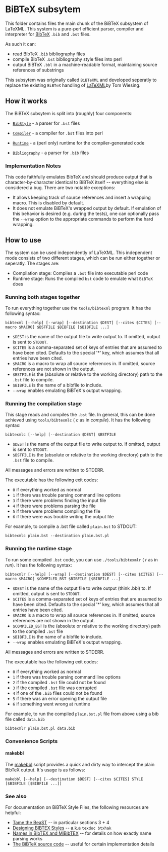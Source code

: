 # BiBTeX subsytem

This folder contains files the main chunk of the BiBTeX subsystem of LaTeXML. 
This system is a pure-perl efficient parser, compiler and interpreter for [BibTeX](http://www.bibtex.org) `.bib` and `.bst` files. 

As such it can:
* read BibTeX `.bib` bibliography files
* compile BibTeX `.bst` bibliography style files into perl
* output BiBTeX `.bbl` in a machine-readable format, maintaining source references of substrings

This subsytem was originally called `BiBTeXML` and developed seperatly to replace the existing `BiBTeX` handling of [LaTeXML](https://dlmf.nist.gov/LaTeXML/)by Tom Wiesing. 

## How it works

The BiBTeX subsytem is split into (roughly) four components:

* [`BibStyle`](BibStyle/) - a parser for `.bst` files
* [`Compiler`](Compiler/) - a compiler for `.bst` files into perl

* [`Runtime`](Runtime/) - a (perl only) runtime for the compiler-generated code
* [`Bibliography`](Bibliography/) - a parser for `.bib` files

### Implementation Notes

This code faithfully emulates BibTeX and should produce output that is character-by-character identical to BiBTeX itself -- everything else is considered a bug. There are two notable exceptions:
- It allows keeping track of source references and insert a wrapping macro. This is disabled by default. 
- It does not emulate BiBTeX's wrapped output by default. If emulation of this behavior is desired (e.g. during the tests), one can optionally pass the `--wrap` option to the appropriate commands to perform the hard wrapping. 

## How to use

The system can be used independently of LaTeXML. 
This independent mode consists of two different stages, which can be run either together or seperatly. 
The stages are:
- Compilation stage: Compiles a `.bst` file into executable perl code
- Runtime stage: Runs the compiled `bst` code to emulate what `BiBTeX` does

### Running both stages together

To run everything together use the `tools/bibtexml` program.
It has the following syntax:

```
bibtexml [--help] [--wrap] [--destination $DEST] [--cites $CITES] [--macro $MACRO] $BSTFILE $BIBFILE [$BIBFILE ...]
```

- `$DEST` is the name of the output file to write output to. If omitted, output is sent to `STDOUT`. 
- `$CITES` is a comma-separated set of keys of entries that are assumed to have been cited. Defaults to the special '*' key, which assumes that all entries have been cited. 
- `$MACRO` is a macro to wrap all source references in. If omitted, source references are not shown in the output. 
- `$BSTFILE` is the (absolute or relative to the working directory) path to the `.bst` file to compile. 
- `$BIBFILE` is the name of a bibfile to include. 
- `--wrap` enables emulating BiBTeX's output wrapping. 


### Running the compilation stage

This stage reads and compiles the `.bst` file. 
In general, this can be done achieved using `tools/bibtexmlc` ( *c* as in *compile*). 
It has the following syntax:

```
bibtexmlc [--help] [--destination $DEST] $BSTFILE 
```

- `$DEST` is the name of the output file to write output to. If omitted, output is sent to `STDOUT`. 
- `$BSTFILE` is the (absolute or relative to the working directory) path to the `.bst` file to compile. 

All messages and errors are written to STDERR. 

The executable has the following exit codes:
- `0` if everything worked as normal
- `1` if there was trouble parsing command line options
- `3` if there were problems finding the input file
- `4` if there were problems parsing the file
- `5` if there were problems compiling the file
- `6` if there were was trouble writing the output file 


For example, to compile a .bst file called `plain.bst` to STDOUT:

```
bibtexmlc plain.bst --destination plain.bst.pl
```


### Running the runtime stage

To run some compiled `.bst` code, you can use `./tools/bibtexmlr` ( *r* as in *run*). 
It has the following syntax:

```
bibtexmlr [--help] [--wrap] [--destination $DEST] [--cites $CITES] [--macro $MACRO] $COMPILED_BST $BIBFILE [$BIBFILE ...]
```

- `$DEST` is the name of the output file to write output (think .bbl) to. If omitted, output is sent to `STDOUT`. 
- `$CITES` is a comma-separated set of keys of entries that are assumed to have been cited. Defaults to the special '*' key, which assumes that all entries have been cited. 
- `$MACRO` is a macro to wrap all source references in. If omitted, source references are not shown in the output. 
- `$COMPILED_BST` is the (absolute or relative to the working directory) path to the compiled `.bst` file
- `$BIBFILE` is the name of a bibfile to include. 
- `--wrap` enables emulating BiBTeX's output wrapping. 

All messages and errors are written to STDERR. 

The executable has the following exit codes:
- `0` if everything worked as normal
- `1` if there was trouble parsing command line options
- `2` if the compiled `.bst` file could not be found
- `3` if the compiled `.bst` file was corrupted
- `4` if one of the `.bib` files could not be found
- `5` if there was an error opening the output file
- `6` if something went wrong at runtime

For example, to run the compiled `plain.bst.pl` file from above using a bib file called `data.bib`

```
bibtexmlr plain.bst.pl data.bib
```

### Convenience Scripts

#### makebbl

The [makebbl](./tools/makebbl) script provides a quick and dirty way to intercept the plain
BibTeX output. It's usage is as follows:

```
makebbl [--help] [--destination $DEST] [--cites $CITES] STYLE [$BIBFILE [$BIBFILE ...]]
```

### See also

For documentation on BiBTeX Style Files, the following resources are helpful:

* [Tame the BeaST](http://mirrors.ctan.org/info/bibtex/tamethebeast/ttb_en.pdf) -- in particular sections 3 + 4
* [Designing BIBTEX Styles](http://mirrors.ctan.org/biblio/bibtex/base/btxhak.pdf) -- a.k.a `texdoc btxhak`
* [Names in BibTEX and MlBibTEX](https://www.tug.org/TUGboat/tb27-2/tb87hufflen.pdf) -- for details on how exactly name parsing works
* [The BiBTeX source code](https://github.com/MiKTeX/miktex/blob/master/Programs/Bibliography/bibtex/source/bibtex.web) -- useful for certain implementation details
